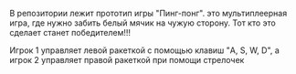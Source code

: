   В репозитории лежит прототип игры "Пинг-понг". это мультиплеерная игра, где нужно забить белый мячик на чужую сторону. Тот кто это сделает станет победителем!!!

  Игрок 1 управляет левой ракеткой с помощью клавиш "A, S, W, D", а игрок 2 управляет правой ракеткой при помощи стрелочек
